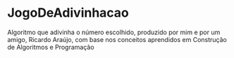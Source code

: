 # JogoDeAdivinhacao
Algoritmo que adivinha o número escolhido, produzido por mim e por um amigo, Ricardo Araújo, com base nos conceitos aprendidos em Construção de Algoritmos e Programação
